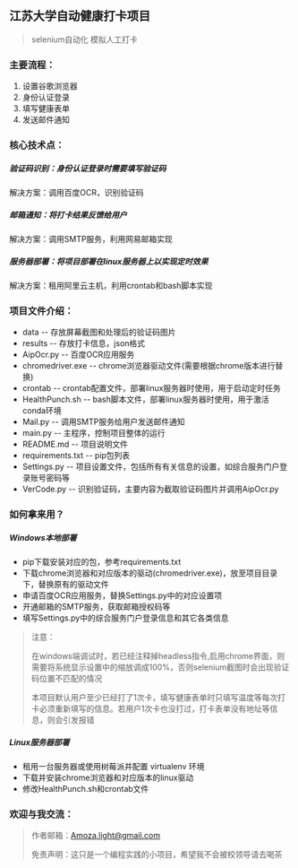 ## 江苏大学自动健康打卡项目
> selenium自动化 模拟人工打卡
### 主要流程：
1. 设置谷歌浏览器
2. 身份认证登录
3. 填写健康表单
4. 发送邮件通知

### 核心技术点：
##### 验证码识别：身份认证登录时需要填写验证码
解决方案：调用百度OCR，识别验证码
##### 邮箱通知：将打卡结果反馈给用户
解决方案：调用SMTP服务，利用网易邮箱实现
##### 服务器部署：将项目部署在linux服务器上以实现定时效果
解决方案：租用阿里云主机，利用crontab和bash脚本实现

### 项目文件介绍：
- data -- 存放屏幕截图和处理后的验证码图片
- results -- 存放打卡信息，json格式
- AipOcr.py -- 百度OCR应用服务
- chromedriver.exe -- chrome浏览器驱动文件(需要根据chrome版本进行替换)
- crontab -- crontab配置文件，部署linux服务器时使用，用于启动定时任务
- HealthPunch.sh -- bash脚本文件，部署linux服务器时使用，用于激活conda环境
- Mail.py -- 调用SMTP服务给用户发送邮件通知
- main.py -- 主程序，控制项目整体的运行
- README.md -- 项目说明文件 
- requirements.txt -- pip包列表
- Settings.py -- 项目设置文件，包括所有有关信息的设置，如综合服务门户登录账号密码等
- VerCode.py -- 识别验证码，主要内容为截取验证码图片并调用AipOcr.py

### 如何拿来用？
##### Windows本地部署

- pip下载安装对应的包，参考requirements.txt
- 下载chrome浏览器和对应版本的驱动(chromedriver.exe)，放至项目目录下，替换原有的驱动文件
- 申请百度OCR应用服务，替换Settings.py中的对应设置项
- 开通邮箱的SMTP服务，获取邮箱授权码等
- 填写Settings.py中的综合服务门户登录信息和其它各类信息
> 注意：
>
> 在windows端调试时，若已经注释掉headless指令,启用chrome界面，则需要将系统显示设置中的缩放调成100%，否则selenium截图时会出现验证码位置不匹配的情况
>
> 本项目默认用户至少已经打了1次卡，填写健康表单时只填写温度等每次打卡必须重新填写的信息。若用户1次卡也没打过，打卡表单没有地址等信息，则会引发报错 

##### Linux服务器部署

- 租用一台服务器或使用树莓派并配置 virtualenv 环境
- 下载并安装chrome浏览器和对应版本的linux驱动
- 修改HealthPunch.sh和crontab文件

### 欢迎与我交流：
> 作者邮箱：Amoza.light@gmail.com
>
> 免责声明：这只是一个编程实践的小项目，希望我不会被校领导请去喝茶
